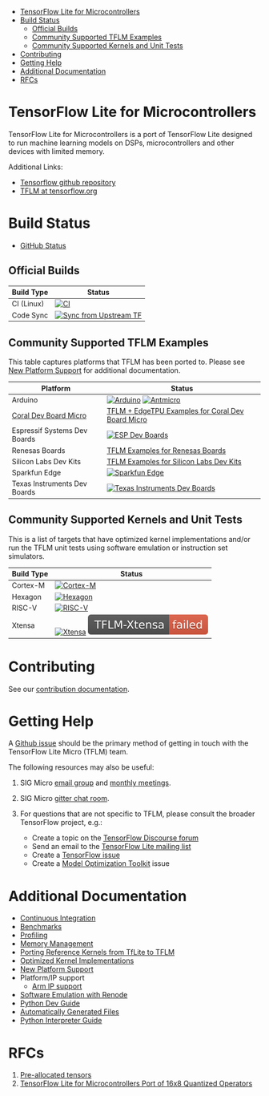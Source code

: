 <!--ts-->
   * [TensorFlow Lite for Microcontrollers](#tensorflow-lite-for-microcontrollers)
   * [Build Status](#build-status)
      * [Official Builds](#official-builds)
      * [Community Supported TFLM Examples](#community-supported-tflm-examples)
      * [Community Supported Kernels and Unit Tests](#community-supported-kernels-and-unit-tests)
   * [Contributing](#contributing)
   * [Getting Help](#getting-help)
   * [Additional Documentation](#additional-documentation)
   * [RFCs](#rfcs)

<!-- Added by: advaitjain, at: Mon 04 Oct 2021 11:23:57 AM PDT -->

<!--te-->

# TensorFlow Lite for Microcontrollers

TensorFlow Lite for Microcontrollers is a port of TensorFlow Lite designed to
run machine learning models on DSPs, microcontrollers and other devices with
limited memory.

Additional Links:
 * [Tensorflow github repository](https://github.com/tensorflow/tensorflow/)
 * [TFLM at tensorflow.org](https://www.tensorflow.org/lite/microcontrollers)

# Build Status

 * [GitHub Status](https://www.githubstatus.com/)

## Official Builds

Build Type       |    Status     |
-----------      | --------------|
CI (Linux)       | [![CI](https://github.com/tensorflow/tflite-micro/actions/workflows/run_ci.yml/badge.svg?event=schedule)](https://github.com/tensorflow/tflite-micro/actions/workflows/run_ci.yml?query=event%3Aschedule) |
Code Sync        | [![Sync from Upstream TF](https://github.com/tensorflow/tflite-micro/actions/workflows/sync.yml/badge.svg)](https://github.com/tensorflow/tflite-micro/actions/workflows/sync.yml) |


## Community Supported TFLM Examples
This table captures platforms that TFLM has been ported to. Please see
[New Platform Support](tensorflow/lite/micro/docs/new_platform_support.md) for
additional documentation.

Platform      |    Status     |
-----------     | --------------|
Arduino         | [![Arduino](https://github.com/tensorflow/tflite-micro-arduino-examples/actions/workflows/ci.yml/badge.svg?event=schedule)](https://github.com/tensorflow/tflite-micro-arduino-examples/actions/workflows/ci.yml) [![Antmicro](https://github.com/antmicro/tensorflow-arduino-examples/actions/workflows/test_examples.yml/badge.svg)](https://github.com/antmicro/tensorflow-arduino-examples/actions/workflows/test_examples.yml) |
[Coral Dev Board Micro](https://coral.ai/products/dev-board-micro) | [TFLM + EdgeTPU Examples for Coral Dev Board Micro](https://github.com/google-coral/coralmicro) |
Espressif Systems Dev Boards  | [![ESP Dev Boards](https://github.com/espressif/tflite-micro-esp-examples/actions/workflows/ci.yml/badge.svg)](https://github.com/espressif/tflite-micro-esp-examples/actions/workflows/ci.yml) |
Renesas Boards | [TFLM Examples for Renesas Boards](https://github.com/renesas/tflite-micro-renesas) |
Silicon Labs Dev Kits        | [TFLM Examples for Silicon Labs Dev Kits](https://github.com/SiliconLabs/tflite-micro-efr32-examples)
Sparkfun Edge   | [![Sparkfun Edge](https://github.com/advaitjain/tflite-micro-sparkfun-edge-examples/actions/workflows/ci.yml/badge.svg?event=schedule)](https://github.com/advaitjain/tflite-micro-sparkfun-edge-examples/actions/workflows/ci.yml)
Texas Instruments Dev Boards | [![Texas Instruments Dev Boards](https://github.com/TexasInstruments/tensorflow-lite-micro-examples/actions/workflows/ci.yml/badge.svg?event=status)](https://github.com/TexasInstruments/tensorflow-lite-micro-examples/actions/workflows/ci.yml)


## Community Supported Kernels and Unit Tests
This is a list of targets that have optimized kernel implementations and/or run
the TFLM unit tests using software emulation or instruction set simulators.

Build Type      |    Status     |
-----------     | --------------|
Cortex-M        | [![Cortex-M](https://github.com/tensorflow/tflite-micro/actions/workflows/cortex_m.yml/badge.svg)](https://github.com/tensorflow/tflite-micro/actions/workflows/cortex_m.yml) |
Hexagon         | [![Hexagon](https://github.com/tensorflow/tflite-micro/actions/workflows/run_hexagon.yml/badge.svg?event=schedule)](https://github.com/tensorflow/tflite-micro/actions/workflows/run_hexagon.yml?query=event%3Aschedule) |
RISC-V          | [![RISC-V](https://github.com/tensorflow/tflite-micro/actions/workflows/riscv.yml/badge.svg)](https://github.com/tensorflow/tflite-micro/actions/workflows/riscv.yml) |
Xtensa          | [![Xtensa](https://github.com/tensorflow/tflite-micro/actions/workflows/run_xtensa.yml/badge.svg?event=schedule)](https://github.com/tensorflow/tflite-micro/actions/workflows/run_xtensa.yml?query=event%3Aschedule) [![Xtensa](https://raw.githubusercontent.com/advaitjain/tflite-micro/local-continuous-builds/tensorflow/lite/micro/docs/local_continuous_builds/xtensa-build-status.svg)](https://github.com/advaitjain/tflite-micro/tree/local-continuous-builds/tensorflow/lite/micro/docs/local_continuous_builds/xtensa.md#summary) |


# Contributing
See our [contribution documentation](CONTRIBUTING.md).

# Getting Help

A [Github issue](https://github.com/tensorflow/tflite-micro/issues/new/choose)
should be the primary method of getting in touch with the TensorFlow Lite Micro
(TFLM) team.

The following resources may also be useful:

1.  SIG Micro [email group](https://groups.google.com/a/tensorflow.org/g/micro)
    and
    [monthly meetings](http://doc/1YHq9rmhrOUdcZnrEnVCWvd87s2wQbq4z17HbeRl-DBc).

1.  SIG Micro [gitter chat room](https://gitter.im/tensorflow/sig-micro).

1. For questions that are not specific to TFLM, please consult the broader TensorFlow project, e.g.:
   * Create a topic on the [TensorFlow Discourse forum](https://discuss.tensorflow.org)
   * Send an email to the [TensorFlow Lite mailing list](https://groups.google.com/a/tensorflow.org/g/tflite)
   * Create a [TensorFlow issue](https://github.com/tensorflow/tensorflow/issues/new/choose)
   * Create a [Model Optimization Toolkit](https://github.com/tensorflow/model-optimization) issue

# Additional Documentation

 * [Continuous Integration](docs/continuous_integration.md)
 * [Benchmarks](tensorflow/lite/micro/benchmarks/README.md)
 * [Profiling](tensorflow/lite/micro/docs/profiling.md)
 * [Memory Management](tensorflow/lite/micro/docs/memory_management.md)
 * [Porting Reference Kernels from TfLite to TFLM](tensorflow/lite/micro/docs/porting_reference_ops.md)
 * [Optimized Kernel Implementations](tensorflow/lite/micro/docs/optimized_kernel_implementations.md)
 * [New Platform Support](tensorflow/lite/micro/docs/new_platform_support.md)
 * Platform/IP support
   * [Arm IP support](tensorflow/lite/micro/docs/arm.md)
 * [Software Emulation with Renode](tensorflow/lite/micro/docs/renode.md)
 * [Python Dev Guide](docs/python.md)
 * [Automatically Generated Files](docs/automatically_generated_files.md)
 * [Python Interpreter Guide](tensorflow/lite/micro/python/interpreter/README.md)

# RFCs

1. [Pre-allocated tensors](tensorflow/lite/micro/docs/rfc/001_preallocated_tensors.md)
1. [TensorFlow Lite for Microcontrollers Port of 16x8 Quantized Operators](tensorflow/lite/micro/docs/rfc/002_16x8_quantization_port.md)
